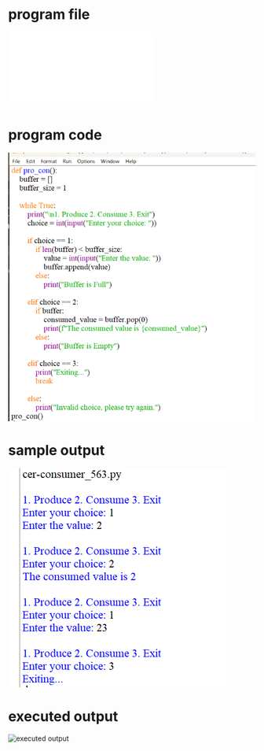 # program file
![program file](producer-consumer_510.py)

# program code 
![program code](producer-consumer_code_510.png)

# sample output
![sample output](producer-consumer_IO_510.png)

# executed output
![executed output](producer-consumer_EO_510png)
